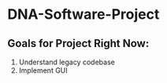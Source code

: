 # DNA-Software-Project

## Goals for Project Right Now:

1. Understand legacy codebase
2. Implement GUI
